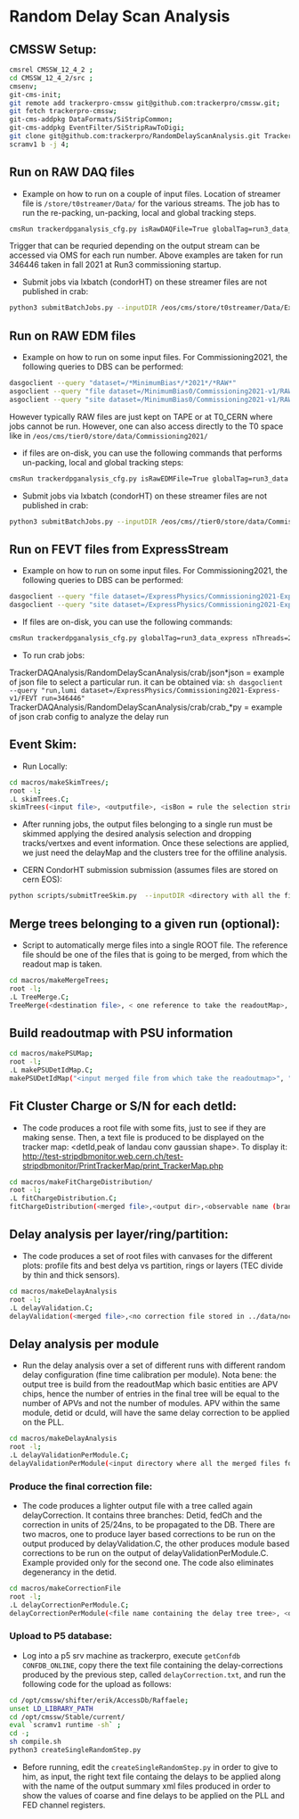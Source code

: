 # Random Delay Scan Analysis 

## CMSSW Setup:

```sh
cmsrel CMSSW_12_4_2 ;
cd CMSSW_12_4_2/src ;
cmsenv;		      
git-cms-init; 
git remote add trackerpro-cmssw git@github.com:trackerpro/cmssw.git;
git fetch trackerpro-cmssw;
git-cms-addpkg DataFormats/SiStripCommon;
git-cms-addpkg EventFilter/SiStripRawToDigi;
git clone git@github.com:trackerpro/RandomDelayScanAnalysis.git TrackerDAQAnalysis/RandomDelayScanAnalysis
scramv1 b -j 4;					 
```

## Run on RAW DAQ files

* Example on how to run on a couple of input files. Location of streamer file is ```/store/t0streamer/Data/``` for the various streams. The job has to run the re-packing, un-packing, local and global tracking steps.
    
```sh
cmsRun trackerdpganalysis_cfg.py isRawDAQFile=True globalTag=run3_data_express nThreads=4 inputDelayFile=TrackerDealyMap_Run346446_pll.csv inputFiles=/store/t0streamer/Data/Express/000/346/446/run346446_ls0001_streamExpress_StorageManager.dat delayStep=0 triggerList="HLT_HcalNZS*","HLT_L1ETT_ZeroBias*","HLT_PixelClusters_WP1_ZeroBias*" maxEvents=100
```

Trigger that can be requried depending on the output stream can be accessed via OMS for each run number. Above examples are taken for run 346446 taken in fall 2021 at Run3 commissioning startup.

* Submit jobs via lxbatch (condorHT) on these streamer files are not published in crab:

```sh
python3 submitBatchJobs.py --inputDIR /eos/cms/store/t0streamer/Data/Express/000/346/446/ --outputDIR /eos/cms/store/group/dpg_tracker_strip/tracker/Online/RandomDelayScan/Run346446/MinimumBias0/ --jsonFile json_346446.json --eventsPerJob 1500 --delayStep 0 --nThreads 2 --triggerList "HLT_HcalNZS*,HLT_L1ETT_ZeroBias*,HLT_PixelClusters_WP1_ZeroBias*,HLT_PixelClusters_WP2_ZeroBias*" --globalTag run3_data_express --delayFileDirectory ../crab/2021/ --jobDIR jobs_minimumbias0 --isRawDAQFile --submit
```	
## Run on RAW EDM files
    
* Example on how to run on some input files. For Commissioning2021, the following queries to DBS can be performed:
    
```sh
dasgoclient --query "dataset=/*MinimumBias*/*2021*/*RAW*"
asgoclient --query "file dataset=/MinimumBias0/Commissioning2021-v1/RAW run=346446"
asgoclient --query "site dataset=/MinimumBias0/Commissioning2021-v1/RAW"
```
	
However typically RAW files are just kept on TAPE or at T0_CERN where jobs cannot be run. However, one can also access directly to the T0 space like in ```/eos/cms/tier0/store/data/Commissioning2021/```

* if files are on-disk, you can use the following commands that performs un-packing, local and global tracking steps:

```sh
cmsRun trackerdpganalysis_cfg.py isRawEDMFile=True globalTag=run3_data nThreads=2 inputDelayFile=TrackerDealyMap_Run346446_pll.csv inputFiles=<file location> triggerList="HLT_PixelClusters_WP2_ZeroBias*","HLT_L1ETT_ZeroBias*" maxEvents=100
```

* Submit jobs via lxbatch (condorHT) on these streamer files are not published in crab:

```sh
python3 submitBatchJobs.py --inputDIR /eos/cms//tier0/store/data/Commissioning2021/MinimumBias0/RAW/v1/000/346/446/ --outputDIR /eos/cms/store/group/dpg_tracker_strip/tracker/Online/RandomDelayScan/Run346446/MinimumBias0/ --jsonFile json_346446.json --eventsPerJob 1500 --delayStep 0 --triggerList "HLT_HcalNZS*,HLT_L1ETT_ZeroBias*,HLT_PixelClusters_WP1_ZeroBias*,HLT_PixelClusters_WP2_ZeroBias*" --globalTag run3_data --delayFileDirectory ../crab/2021/ --jobDIR jobs_minimumbias0 --isRawEDMFile --submit
```

## Run on FEVT files from ExpressStream
    
* Example on how to run on some input files. For Commissioning2021, the following queries to DBS can be performed:

```sh
dasgoclient --query "file dataset=/ExpressPhysics/Commissioning2021-Express-v1/FEVT run=346446"
dasgoclient --query "site dataset=/ExpressPhysics/Commissioning2021-Express-v1/FEVT"
```

* If files are on-disk, you can use the following commands:

```sh
cmsRun trackerdpganalysis_cfg.py globalTag=run3_data_express nThreads=2 inputDelayFile=TrackerDealyMap_Run346446_pll.csv inputFiles=/store/express/Commissioning2021/ExpressPhysics/FEVT/Express-v1/000/346/446/00000/0455c1c4-357f-434c-951f-ab6f2ba98683.root delayStep=0 triggerList="HLT_HcalNZS*","HLT_L1ETT_ZeroBias*","HLT_PixelClusters_WP1_ZeroBias*" maxEvents=100
```
    
* To run crab jobs: 
    
TrackerDAQAnalysis/RandomDelayScanAnalysis/crab/json*json = example of json file to select a particular run. it can be obtained via: ```sh dasgoclient --query "run,lumi dataset=/ExpressPhysics/Commissioning2021-Express-v1/FEVT run=346446" ```
TrackerDAQAnalysis/RandomDelayScanAnalysis/crab/crab_*py = example of json crab config to analyze the delay run
    
## Event Skim:

* Run Locally:

```sh
cd macros/makeSkimTrees/;
root -l;
.L skimTrees.C;
skimTrees(<input file>, <outputfile>, <isBon = rule the selection string written inside the code>);
```

* After running jobs, the output files belonging to a single run must be skimmed applying the desired analysis selection and dropping tracks/vertxes and event information. Once these selections are applied, we just need the delayMap and the clusters tree for the offiline analysis.

* CERN CondorHT submission submission (assumes files are stored on cern EOS):
    
```sh
python scripts/submitTreeSkim.py  --inputDIR <directory with all the files for a given run, produced by crab is ok> --outputDIR <output location on Cern EOS> --outputBaseName <base name for the output root file> --isBOn (in case you want to apply bOn selections) --jobDIR <JOBDIR> --queque <QUEQUE> --submit
```

## Merge trees belonging to a given run (optional):

* Script to automatically merge files into a single ROOT file. The reference file should be one of the files that is going to be merged, from which the readout map is taken.

```sh
cd macros/makeMergeTrees;
root -l;
.L TreeMerge.C;
TreeMerge(<destination file>, < one reference to take the readoutMap>, <directory where all the single files are located>, <if you want to cancel single inputs after merging)
```

## Build readoutmap with PSU information

```sh
cd macros/makePSUMap;
root -l;
.L makePSUDetIdMap.C;
makePSUDetIdMap("<input merged file from which take the readoutmap>", "<PSU-DCU association file>", "<output readout map>");
```

## Fit Cluster Charge or S/N for each detId:

* The code produces a root file with some fits, just to see if they are making sense. Then, a text file is produced to be displayed on the tracker map: <detId,peak of landau conv gaussian shape>. To display it: http://test-stripdbmonitor.web.cern.ch/test-stripdbmonitor/PrintTrackerMap/print_TrackerMap.php

```sh
cd macros/makeFitChargeDistribution/
root -l;
.L fitChargeDistribution.C;
fitChargeDistribution(<merged file>,<output dir>,<observable name (branch name)>, delayMin, delayMax, <apply or not path lenght correction>, <store outputs>)
```
 
## Delay analysis per layer/ring/partition:

* The code produces a set of root files with canvases for the different plots: profile fits and best delya vs partition, rings or layers (TEC divide by thin and thick sensors).

```sh
cd macros/makeDelayAnalysis
root -l;
.L delayValidation.C;
delayValidation(<merged file>,<no correction file stored in ../data/nocorrection.root>,<observable name (branch name)>, <plotParitions: to analyze the delay per partions>, <plotLayers: to find the delay per layer>, <plotSlices: to find the best delay per slices>, <outputDIR: name and path of the output directory>)
```    			    	      

## Delay analysis per module

* Run the delay analysis over a set of different runs with different random delay configuration (fine time calibration per module). Nota bene: the output tree is build from the readoutMap which basic entities are APV chips, hence the number of entries in the final tree will be equal to the number of APVs and not the number of modules. APV within the same module, detid or dcuId, will have the same delay correction to be applied on the PLL.

```sh
cd macros/makeDelayAnalysis
root -l;
.L delayValidationPerModule.C;
delayValidationPerModule(<input directory where all the merged files for different runs are located>,<no correction file stored in ../data/nocorrection.root>,<postfix: substring to be find to be sure to run on the merged files>, <observable name (branch name)>, <outputDIR: name and path of the output directory>,<saveMeanCanvas: store some gaussian fits of mean charge vs delay>, <saveMPVCanvas: save MPV fit canvases vs delay >, <saveCorrectionTree: to save the delay per channel in a TTree format. Can be analyzed then through the tkCommissioner>
```

### Produce the final correction file:

* The code produces a lighter output file with a tree called again delayCorrection. It contains three branches: Detid, fedCh and the correction in units of 25/24ns, to be propagated to the DB. There are two macros, one to produce layer based corrections to be run on the output produced by delayValidation.C, the other produces module based corrections to be run on the output of delayValidationPerModule.C. Example provided only for the second one. The code also eliminates degenerancy in the detid.

```sh
cd macros/makeCorrectionFile
root -l;
.L delayCorrectionPerModule.C;
delayCorrectionPerModule(<file name containing the delay tree tree>, <output directory>, <outout file name containing corrections>, <saveFits: save canvas for % reductionFactor modules showing charge vs delay>, <delayCutForPlotting: max delay in order to display large correction modules on the trackermap>, <observable>);
```

### Upload to P5 database:

* Log into a p5 srv machine as trackerpro, execute ``getConfdb CONFDB_ONLINE``, copy there the text file containing the delay-corrections produced by the previous step, called ``delayCorrection.txt``, and run the following code for the upload as follows:
```sh
cd /opt/cmssw/shifter/erik/AccessDb/Raffaele;
unset LD_LIBRARY_PATH
cd /opt/cmssw/Stable/current/
eval `scramv1 runtime -sh` ;
cd -;
sh compile.sh
python3 createSingleRandomStep.py
``` 
* Before running, edit the ``createSingleRandomStep.py`` in order to give to him, as input, the right text file containg the delays to be applied along with the name of the output summary xml files produced in order to show the values of coarse and fine delays to be applied on the PLL and FED channel registers. 